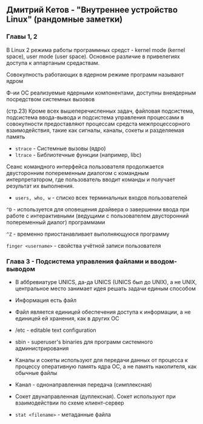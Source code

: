 ## Дмитрий Кетов - "Внутреннее устройство Linux" (рандомные заметки)

### Главы 1, 2 

В Linux 2 режима работы программных средст - kernel mode (kernel space), user mode (user space). Основное различие в привелегиях доступа к аппартаным средаствам.

Совокупность работающих в ядерном режиме программ называют ядром

Ф-ии ОС реализуемые ядерными компонентами, доступны внеядерным посредством системных вызовов

(стр.23) Кроме всех вышеперечисленных задач, файловая подсистема, подсистема ввода-вывода и подсистема управления процессами в совокупности предоставляют процессам средста межпроцессорного взаимодействия, такие как сигналы, каналы, сокеты и разделяемая память 


- `strace` - Системные вызовы (ядро)
- `ltrace` - Библиотечные функции (например, libc)

Сеанс командного интерфейса пользователя продолжается двусторонним попеременным диалогом с командным интерпретатором, где пользователь вводит команды и получает результат их выполнения.

- `users, who, w` -  списко всех терминальных входов пользователей

`^D` - используется для оповещения драйвера о завершении ввода при работе с интерактивными (ведущими с пользователем двусторонний попеременный диалог) программами

`^Z` - временно приостанавливает выполняющуюся программу

`finger <username>` - свойства учётной записи пользователя

### Глава 3 - Подсистема управления файлами и вводом-выводом

- В аббревиатуре UNICS, да-да UNICS (UNICS был до UNIX), а не UNIX, центральное место занимает идея решать задачи единым способом

- Информация есть файл 

- Файл является единицей обеспечения доступа к информации, а не единицей ей хранения, как в других ОС

- /etc - editable text configuration

- sbin - superuser's binaries для программ системного администрирования

- Каналы и сокеты используют для передачи данных от процесса к процессу оперативную память ядра ОС, а не память накопителя, как обычные файлы

- Канал - однонаправленная передача (симплексная)

- Сокет двунаправленная (дуплексная). Сокет используют при взаимодействии по схеме клиент-сервер

- `stat <filename>` - метаданные файла